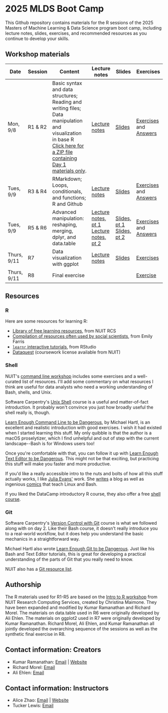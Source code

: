 # 2025 MLDS Boot Camp

This Github repository contains materials for the R sessions of the 2025 Masters of Machine Learning & Data Science program boot camp, including lecture notes, slides, exercises, and recommended resources as you continue to develop your skills.

## Workshop materials

| Date | Session | Content | Lecture notes | Slides | Exercises |
|------|---------|---------|---------------|--------|-----------|
| Mon, 9/8 | R1 & R2 | Basic syntax and data structures; Reading and writing files; Data manipulation and visualization in base R<br>[Click here for a ZIP file containing Day 1 materials only](https://github.com/NUMLDS/bootcamp-2025/raw/main/r_bootcamp_day_1.zip). | [Lecture notes](https://numlds.github.io/bootcamp-2025/lecturenotes/R1-R2_lecturenotes.html) | [Slides](https://numlds.github.io/bootcamp-2025/lectureslides/R1-R2_slides.html) | [Exercises](https://github.com/NUMLDS/bootcamp-2025/blob/main/exercises/R1-R2_exercises.R) and [Answers](https://github.com/NUMLDS/bootcamp-2025/blob/main/exercises/R1-R2_exercises_with_answers.R) |
| Tues, 9/9 | R3 & R4 | RMarkdown; Loops, conditionals, and functions; R and Github | [Lecture notes](https://numlds.github.io/bootcamp-2025/lecturenotes/R3-R4_lecturenotes) | [Slides](https://numlds.github.io/bootcamp-2025/lectureslides/R3-R4_slides) | [Exercises](https://numlds.github.io/bootcamp-2025/exercises/R3-R4_exercises_no_answers.html) and [Answers](https://numlds.github.io/bootcamp-2025/exercises/R3-R4_exercises_with_answers.html) |
| Tues, 9/9 | R5 & R6 | Advanced manipulation: reshaping, merging, dplyr, and data.table | [Lecture notes, pt 1](https://numlds.github.io/bootcamp-2025/lecturenotes/R5_lecturenotes)<br />[Lecture notes, pt 2](https://numlds.github.io/bootcamp-2025/lecturenotes/R6_lecturenotes) | [Slides, pt 1](https://numlds.github.io/bootcamp-2025/lectureslides/R5_slides)<br />[Slides, pt 2](https://numlds.github.io/bootcamp-2025/lectureslides/R6_slides) | [Exercises](https://numlds.github.io/bootcamp-2025/exercises/R5-R6_exercises_no_answers.html) and [Answers](https://numlds.github.io/bootcamp-2025/exercises/R5-R6_exercises_with_answers.html) |
| Thurs, 9/11 | R7 | Data visualization with ggplot | [Lecture notes](https://numlds.github.io/bootcamp-2025/lecturenotes/R7_lecturenotes)| [Slides](https://numlds.github.io/bootcamp-2025/lectureslides/R7_slides.html) | [Exercises](https://github.com/NUMLDS/bootcamp-2025/blob/main/exercises/R7_exercises.md) |
| Thurs, 9/11 | R8 | Final exercise | | | [Exercise](https://github.com/NUMLDS/bootcamp-2025/blob/main/exercises/R8_final-exercise-instructions.md) |

## Resources

### R

Here are some resources for learning R:

-   [Library of free learning resources](https://sites.northwestern.edu/researchcomputing/category/learning-resources/), from NUIT RCS
-   [Compilation of resources often used by social scientists](https://efarristcu.medium.com/teaching-myself-r-c03c52361bed), from Emily Farris
-   [`learnr` interactive tutorials](https://rstudio.github.io/learnr/), from RStudio
-   [Dataquest](https://www.it.northwestern.edu/research/campus-events/data-camp.html) (coursework license available from NUIT)

### Shell

NUIT's [command line workshop](https://github.com/nuitrcs/commandlineworkshop) includes some exercises and a well-curated list of resources. I'll add some commentary on what resources I think are useful for data analysts who need a working understanding of Bash, shells, and Unix.

Software Carpentry's [Unix Shell](http://swcarpentry.github.io/shell-novice/) course is a useful and matter-of-fact introduction. It probably won't convince you just how broadly useful the shell really is, though.

[Learn Enough Command Line to be Dangerous](https://www.learnenough.com/command-line-tutorial), by Michael Hartl, is an excellent and realistic introduction with good exercises. I wish it had existed when I started learning this stuff. My only quibble is that the author is a macOS proselytizer, which I find unhelpful and out of step with the current landscape--Bash is for Windows users too!

Once you're comfortable with that, you can follow it up with [Learn Enough Text Editor to be Dangerous](https://www.learnenough.com/text-editor-tutorial). This might not be that exciting, but practicing this stuff will make you faster and more productive.

If you'd like a really accessible intro to the nuts and bolts of how all this stuff actually works, I like [Julia Evans'](https://twitter.com/b0rk) work. She [writes](https://jvns.ca/) a blog as well as ingenious [comics](https://twitter.com/i/moments/1026078161115729920) that teach Linux and Bash.

If you liked the DataCamp introductory R course, they also offer a free [shell course](https://www.datacamp.com/courses/introduction-to-shell-for-data-science).

### Git

Software Carpentry's [Version Control with Git](http://swcarpentry.github.io/git-novice/) course is what we followed along with on day 2. Like their Bash course, it doesn't really introduce you to a real-world workflow, but it does help you understand the basic mechanics in a straightforward way.

Michael Hartl also wrote [Learn Enough Git to be Dangerous](https://www.learnenough.com/git-tutorial). Just like his Bash and Text Editor tutorials, this is great for developing a practical understanding of the parts of Git that you really need to know.

NUIT also has a [Git resource list](https://github.com/nuitrcs/gitworkshop).

## Authorship

The R materials used for R1-R5 are based on the [Intro to R workshop](https://github.com/nuitrcs/r_intro_june2018) from NUIT Research Computing Services, created by Christina Maimone. They have been expanded and modified by Kumar Ramanathan and Richard Morel. The materials on data.table used in R6 were originally developed by Ali Ehlen. The materials on ggplot2 used in R7 were originally developed by Kumar Ramanathan. Richard Morel, Ali Ehlen, and Kumar Ramanathan all jointly developed the overarching sequence of the sessions as well as the synthetic final exercise in R8.

## Contact information: Creators

-   Kumar Ramanathan: [Email](mailto:kumar.ramanathan@u.northwestern.edu) \| [Website](http://www.kumar.fyi)
-   Richard Morel: [Email](mailto:richard.morel@u.northwestern.edu)
-   Ali Ehlen: [Email](mailto:AnnalieseEhlen2020@u.northwestern.edu)

## Contact information: Instructors

-   Alice Zhao: [Email](mailto:alicezhao2013@u.northwestern.edu) \| [Website](http://adashofdata.com)
-   Tucker Lewis: [Email](mailto:matthewlewis2018@u.northwestern.edu)
